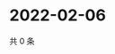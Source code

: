 # 2022-02-06

共 0 条

<!-- BEGIN WEIBO -->
<!-- 最后更新时间 Sun Feb 06 2022 12:01:56 GMT+0800 (China Standard Time) -->

<!-- END WEIBO -->
